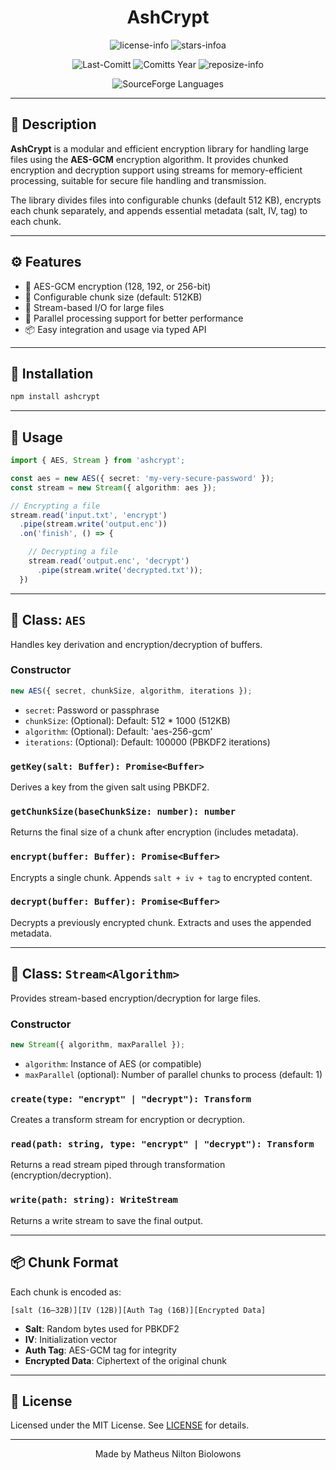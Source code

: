 <div align="center">

# AshCrypt

![license-info](https://img.shields.io/github/license/Ashu11-A/AshCrypt?style=for-the-badge&colorA=302D41&colorB=f9e2af&logoColor=f9e2af)
![stars-infoa](https://img.shields.io/github/stars/Ashu11-A/AshCrypt?colorA=302D41&colorB=f9e2af&style=for-the-badge)

![Last-Comitt](https://img.shields.io/github/last-commit/Ashu11-A/AshCrypt?style=for-the-badge&colorA=302D41&colorB=b4befe)
![Comitts Year](https://img.shields.io/github/commit-activity/y/Ashu11-A/AshCrypt?style=for-the-badge&colorA=302D41&colorB=f9e2af)
![reposize-info](https://img.shields.io/github/languages/code-size/Ashu11-A/AshCrypt?style=for-the-badge&colorA=302D41&colorB=90dceb)

![SourceForge Languages](https://img.shields.io/github/languages/top/Ashu11-A/AshCrypt?style=for-the-badge&colorA=302D41&colorB=90dceb)

</div>

---

## 📃 Description

**AshCrypt** is a modular and efficient encryption library for handling large files using the **AES-GCM** encryption algorithm. It provides chunked encryption and decryption support using streams for memory-efficient processing, suitable for secure file handling and transmission.

The library divides files into configurable chunks (default 512 KB), encrypts each chunk separately, and appends essential metadata (salt, IV, tag) to each chunk.

---

## ⚙️ Features

- 🔐 AES-GCM encryption (128, 192, or 256-bit)
- 🧩 Configurable chunk size (default: 512KB)
- 📁 Stream-based I/O for large files
- 🔄 Parallel processing support for better performance
- 📦 Easy integration and usage via typed API

---

## 🚀 Installation

```bash
npm install ashcrypt
```

---

## 🧠 Usage

```ts
import { AES, Stream } from 'ashcrypt';

const aes = new AES({ secret: 'my-very-secure-password' });
const stream = new Stream({ algorithm: aes });

// Encrypting a file
stream.read('input.txt', 'encrypt')
  .pipe(stream.write('output.enc'))
  .on('finish', () => {

    // Decrypting a file
    stream.read('output.enc', 'decrypt')
      .pipe(stream.write('decrypted.txt'));
  })

```

---

## 🔐 Class: `AES`

Handles key derivation and encryption/decryption of buffers.

### Constructor

```ts
new AES({ secret, chunkSize, algorithm, iterations });
```

- `secret`: Password or passphrase
- `chunkSize`: (Optional): Default: 512 * 1000 (512KB)
- `algorithm`: (Optional): Default: 'aes-256-gcm'
- `iterations`: (Optional): Default: 100000 (PBKDF2 iterations)

### `getKey(salt: Buffer): Promise<Buffer>`
Derives a key from the given salt using PBKDF2.

### `getChunkSize(baseChunkSize: number): number`
Returns the final size of a chunk after encryption (includes metadata).

### `encrypt(buffer: Buffer): Promise<Buffer>`
Encrypts a single chunk. Appends `salt + iv + tag` to encrypted content.

### `decrypt(buffer: Buffer): Promise<Buffer>`
Decrypts a previously encrypted chunk. Extracts and uses the appended metadata.

---

## 📄 Class: `Stream<Algorithm>`

Provides stream-based encryption/decryption for large files.

### Constructor

```ts
new Stream({ algorithm, maxParallel });
```

- `algorithm`: Instance of AES (or compatible)
- `maxParallel` (optional): Number of parallel chunks to process (default: 1)

### `create(type: "encrypt" | "decrypt"): Transform`
Creates a transform stream for encryption or decryption.

### `read(path: string, type: "encrypt" | "decrypt"): Transform`
Returns a read stream piped through transformation (encryption/decryption).

### `write(path: string): WriteStream`
Returns a write stream to save the final output.

---

## 📦 Chunk Format

Each chunk is encoded as:

```plaintext
[salt (16–32B)][IV (12B)][Auth Tag (16B)][Encrypted Data]
```

- **Salt**: Random bytes used for PBKDF2
- **IV**: Initialization vector
- **Auth Tag**: AES-GCM tag for integrity
- **Encrypted Data**: Ciphertext of the original chunk

---

## 📜 License

Licensed under the MIT License. See [LICENSE](./LICENSE) for details.

---

<div align="center">
Made by Matheus Nilton Biolowons
</div>
